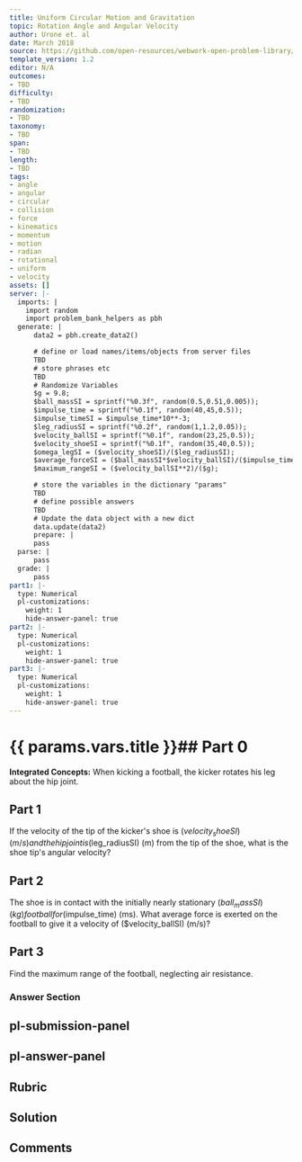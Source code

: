 ```yaml
---
title: Uniform Circular Motion and Gravitation
topic: Rotation Angle and Angular Velocity
author: Urone et. al
date: March 2018
source: https://github.com/open-resources/webwork-open-problem-library/tree/master/Contrib/BrockPhysics/College_Physics_Urone/6.Uniform_Circular_Motion_and_Gravitation/Rotation_Angle_and_Angular_Velocity/NU_U17-06-01-008.pg
template_version: 1.2
editor: N/A
outcomes:
- TBD
difficulty:
- TBD
randomization:
- TBD
taxonomy:
- TBD
span:
- TBD
length:
- TBD
tags:
- angle
- angular
- circular
- collision
- force
- kinematics
- momentum
- motion
- radian
- rotational
- uniform
- velocity
assets: []
server: |-
  imports: |
    import random
    import problem_bank_helpers as pbh
  generate: |
      data2 = pbh.create_data2()

      # define or load names/items/objects from server files
      TBD
      # store phrases etc
      TBD
      # Randomize Variables
      $g = 9.8;
      $ball_massSI = sprintf("%0.3f", random(0.5,0.51,0.005));
      $impulse_time = sprintf("%0.1f", random(40,45,0.5));
      $impulse_timeSI = $impulse_time*10**-3;
      $leg_radiusSI = sprintf("%0.2f", random(1,1.2,0.05));
      $velocity_ballSI = sprintf("%0.1f", random(23,25,0.5));
      $velocity_shoeSI = sprintf("%0.1f", random(35,40,0.5));
      $omega_legSI = ($velocity_shoeSI)/($leg_radiusSI);
      $average_forceSI = ($ball_massSI*$velocity_ballSI)/($impulse_timeSI);
      $maximum_rangeSI = ($velocity_ballSI**2)/($g);

      # store the variables in the dictionary "params"
      TBD
      # define possible answers
      TBD
      # Update the data object with a new dict
      data.update(data2)
      prepare: |
      pass
  parse: |
      pass
  grade: |
      pass
part1: |-
  type: Numerical
  pl-customizations:
    weight: 1
    hide-answer-panel: true
part2: |-
  type: Numerical
  pl-customizations:
    weight: 1
    hide-answer-panel: true
part3: |-
  type: Numerical
  pl-customizations:
    weight: 1
    hide-answer-panel: true
---
```


# {{ params.vars.title }}## Part 0 
<b>Integrated Concepts:</b> When kicking a football, the kicker rotates his leg about the hip joint. 
## Part 1 
If the velocity of the tip of the kicker's shoe is ($velocity_shoeSI) (m/s) and the hip joint is ($leg_radiusSI) (m) from the tip of the shoe, what is the shoe tip's angular velocity? 
## Part 2 
The shoe is in contact with the initially nearly stationary ($ball_massSI) (kg) football for ($impulse_time) (ms). What average force is exerted on the football to give it a velocity of ($velocity_ballSI) (m/s)? 
## Part 3 
Find the maximum range of the football, neglecting air resistance. 


### Answer Section 


## pl-submission-panel 


## pl-answer-panel 


## Rubric 


## Solution 


## Comments 


